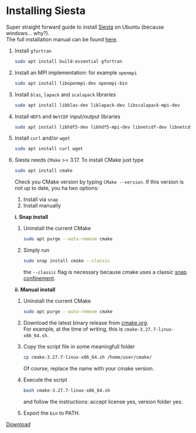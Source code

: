 # Installing Siesta

Super straight forward guide to install [Siesta](https://siesta-project.org/siesta/) on Ubuntu (because windows... why?).\
The full installation manual can be found [here](https://docs.siesta-project.org/projects/siesta/en/latest/how-to/index.html#how-to-build-siesta).

1. Install `gfortran`
   
   ```bash
   sudo apt install build-essential gfortran
   ```
3. Install an MPI implementation: for example `openmpi`
   ```bash
   sudo apt install libopenmpi-dev openmpi-bin
   ```
3. Install `blas`, `lapack` and `scalapack` libraries
   ```bash
   sudo apt install libblas-dev liblapack-dev libscalapack-mpi-dev
   ```
4. Install `HDF5` and `NetCDF` input/output libraries
   ```bash
   sudo apt install libhdf5-dev libhdf5-mpi-dev libnetcdf-dev libnetcdff-dev netcdf-bin
   ```
5. Install `curl` and/or `wget`
   ```bash
   sudo apt install curl wget
   ```
6. Siesta needs `CMake` >= 3.17. To install CMake just type
   ```bash
   sudo apt install cmake
   ```
   Check you CMake version by typing `CMake --version`. If this version is not up to date, you ha two options:
   1. Install via `snap`
   2. Install manually

   **i. Snap install**

      1. Uninstall the current CMake
         
         ```bash
         sudo apt purge --auto-remove cmake
         ```
      3. Simply run
         ```bash
         sudo snap install cmake --classic
         ```
         the `--classic` flag is necessary because cmake uses a classic [snap confinement](https://snapcraft.io/docs/snap-confinement).

   **ii. Manual install**

      1. Uninstall the current CMake
         
         ```bash
         sudo apt purge --auto-remove cmake
         ```
      3. Download the latest binary release from [cmake.org](https://cmake.org/download).\
         For example, at the time of writing, this is `cmake-3.27.7-linux-x86_64.sh`.
      4. Copy the script file in some meaningfull folder
         ```bash
         cp cmake-3.27.7-linux-x86_64.sh /home/user/cmake/
         ```
         Of course, replace the name with your cmake version.
      5. Execute the script
         ```bash
         bash cmake-3.27.7-linux-x86_64.sh
         ```
         and follow the instructions: accept license yes, version folder yes.
      6. Export the `bin` to PATH.




[Download](https://gitlab.com/siesta-project/siesta/-/releases)

